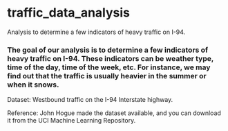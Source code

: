 # traffic_data_analysis
Analysis to determine a few indicators of heavy traffic on I-94. 

### The goal of our analysis is to determine a few indicators of heavy traffic on I-94. These indicators can be weather type, time of the day, time of the week, etc. For instance, we may find out that the traffic is usually heavier in the summer or when it snows.


Dataset: Westbound traffic on the I-94 Interstate highway.

Reference: John Hogue made the dataset available, and you can download it from the UCI Machine Learning Repository.
